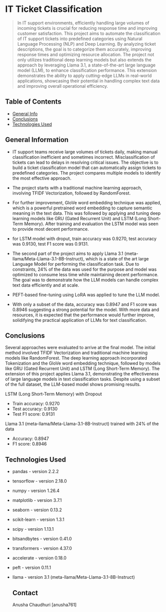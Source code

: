 # IT Ticket Classification
> In IT support environments, efficiently handling large volumes of incoming tickets is crucial for reducing response time and improving customer satisfaction. This project aims to automate the classification of IT support tickets into predefined categories using Natural Language Processing (NLP) and Deep Learning. By analyzing ticket descriptions, the goal is to categorize them accurately, improving response times and optimizing resource allocation. The project not only utilizes traditional deep learning models but also extends the approach by leveraging Llama 3.1, a state-of-the-art large language model (LLM), to enhance classification performance. This extension demonstrates the ability to apply cutting-edge LLMs in real-world applications, showcasing their potential in handling complex text data and improving overall operational efficiency.


## Table of Contents
* [General Info](#general-information)
* [Conclusions](#conclusions)
* [Technologies Used](#technologies-used)



## General Information
- IT support teams receive large volumes of tickets daily, making manual classification inefficient and sometimes incorrect. Misclassification of tickets can lead to delays in resolving critical issues. The objective is to build a ticket classification model that can automatically assign tickets to predefined categories. The project compares multiple models to identify the most effective approach.
- The project starts with a traditional machine learning approach, involving TFIDF Vectorization, followed by RandomForest.
- For further improvement, GloVe word embedding technique was applied, which is a powerful pretrained word embedding to capture semantic meaning in the text data. This was followed by applying and tuning deep learning models like GRU (Gated Recurrent Unit) and LSTM (Long Short-Term Memory). After training and evaluation the LSTM model was seen to provide most decent performance.
- for LSTM model with droput, train accuracy was 0.9270, test accuracy was 0.9130, test F1 score was 0.9131.
  
- The second part of the project aims to apply Llama 3.1 (meta-llama/Meta-Llama-3.1-8B-Instruct), which is a state of the art large Language Model for performing the classification task. Due to constraints, 24% of the data was used for the purpose and model was optimized to consume less time while maintaining decent performance. The goal was to demonstrate how the LLM models can handle complex text data efficiently and at scale.
- PEFT-based fine-tuning using LoRA was applied to tune the LLM model.
- With only a subset of the data, accuracy was 0.8947 and F1 score was 0.8946 suggesting a strong potential for the model. With more data and resources, it is expected that the performance would further improve, solidifying the practical application of LLMs for text classification.


## Conclusions
Several approaches were evaluated to arrive at the final model. The initial method involved TFIDF Vectorization and traditional machine learning models like RandomForest. The deep learning approach incorporated Tokenization and the GloVe word embedding technique, followed by models like GRU (Gated Recurrent Unit) and LSTM (Long Short-Term Memory). The extension of this project applies Llama 3.1, demonstrating the effectiveness of large language models in text classification tasks. Despite using a subset of the full dataset, the LLM-based model shows promising results.

LSTM (Long Short-Term Memory) with Dropout

- Train accuracy: 0.9270
- Test accuracy: 0.9130
- Test F1 score: 0.9131

Llama 3.1 (meta-llama/Meta-Llama-3.1-8B-Instruct) trained with 24% of the data

- Accuracy: 0.8947
- F1 score: 0.8946


## Technologies Used
- pandas - version 2.2.2
- tensorflow - version 2.18.0
- numpy - version 1.26.4
- matplotlib - version 3.7.1
- seaborn - version 0.13.2
- scikit-learn - version 1.3.1
- scipy - version 1.13.1
- bitsandbytes - version 0.41.0
- transformers - version 4.37.0
- accelerate - version 0.18.0
- peft - version 0.11.1
- llama - version 3.1 (meta-llama/Meta-Llama-3.1-8B-Instruct)



  ## Contact
  Anusha Chaudhuri [anusha761]
